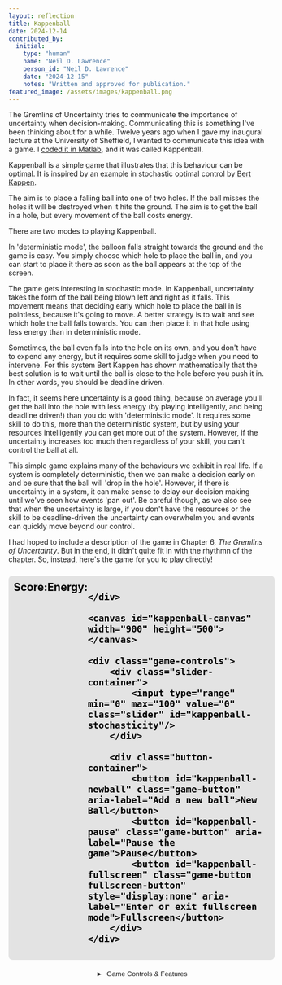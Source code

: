 ```yaml
---
layout: reflection
title: Kappenball
date: 2024-12-14
contributed_by:
  initial:
    type: "human"
    name: "Neil D. Lawrence"
    person_id: "Neil D. Lawrence"
    date: "2024-12-15"
    notes: "Written and approved for publication."
featured_image: /assets/images/kappenball.png
---
```


<!-- style for kappenball canvas-->
<style>
:root {
    /* Ground: Using a darker variant of your secondary cyan color for better contrast */
    --kappenball-ground: rgba(76, 201, 240, 0.8);  /* Based on secondary: #4cc9f0 */
    
    /* Pin: Using your accent magenta */
    --kappenball-pin: rgba(247, 37, 133, 0.8);     /* Based on accent: #f72585 */
    
    /* Ball: Using a variant of your footer text color */
    --kappenball-ball: rgba(224, 224, 224, 0.8);   /* Based on footer.text: #e0e0e0 */
    
    /* Membrane: Using the same color as ground for consistency */
    --kappenball-membrane: rgba(76, 201, 240, 0.8); /* Matches ground color */
    
    /* Hot: Using your accent magenta */
    --kappenball-hot: rgba(247, 37, 133, 0.8);     /* Based on accent: #f72585 */
    
    /* Cold: Using your secondary cyan */
    --kappenball-cold: rgba(76, 201, 240, 0.8);    /* Based on secondary: #4cc9f0 */
}
.game-container {
    width: 100%;
    max-width: 900px;
    margin: 0 auto;
    padding: 10px;
    display: flex;
    flex-direction: column;
    align-items: center;
}

.game-container.fullscreen {
    max-width: none;
    height: 100vh;
    display: flex;
    flex-direction: column;
    padding: 20px;
    position: relative;
    justify-content: flex-start;
    background: rgba(0, 0, 0, 0.8); /* Dark background in fullscreen */
}

#kappenball-canvas {
    width: 100%;
    height: auto;
    max-width: 900px;
    max-height: 500px;
    display: block;
    margin: 20px auto;
}

.fullscreen #kappenball-canvas {
    flex: 1; /* Allow the canvas to take up available space */
    width: 100%; /* ensure full width */
    height: auto; /* maintain aspect ratio */
    margin: 0; /* No margin in fullscreen */
}

.game-controls {
    width: 100%;
    display: flex;
    flex-direction: column;
    gap: 10px;
    margin: 10px 0;
    max-width: 900px;
    position: relative;
    z-index: 1000;
    background: rgba(255, 255, 255, 0.9);
    padding: 10px;
    border-radius: 8px;
}

.fullscreen .game-controls {
    width: 100%;
    max-width: 900px;
    margin: 0 auto; /* Centre the control sin fullscreen */
    position: relative; /* Remove floating behaviour */
    bottom: 0; /* Ensure controls remain at bottom of screen */
    background: rgba(255, 255, 255, 0.95); /* More opaque in fullscreen */
    box-shadow: none;
}

.score-display {
    display: flex;
    justify-content: space-between;
    width: 100%;
    margin-bottom: 10px;
    max-width: 900px;
    font-size: 1.5em;
    font-weight: bold;
    padding: 10px;
    background: rgba(0,0,0,0.1);
    border-radius: 8px;
    color: #000000;
}

.fullscreen .score-display {
    background: rgba(255, 255, 255, 0.95); /* More visible background */
    color: #000000; /* Keep dark text for better contrast */
    box-shadow: 0 0 10px rgba(0, 0, 0, 0.3);
}

.slider-container {
    width: 100%;
}

#kappenball-stochasticity {
    width: 100%;
}

.button-container {
    display: flex;
    gap: 10px;
    flex-wrap: wrap;
    justify-content: center;
}

.game-button {
    padding: 10px 20px;
    background-color: #2563eb;
    color: white;
    border: none;
    border-radius: 6px;
    cursor: pointer;
    transition: background-color 0.3s;
}

.fullscreen .game-button {
    background-color: #3b82f6; /* Brighter blue in fullscreen */
    box-shadow: 0 2px 4px rgba(0, 0, 0, 0.2);
}

.game-button:hover {
    background-color: #1d4ed8;
}

.instructions-toggle {
    width: 100%;
    text-align: left;
    padding: 10px;
    background: none;
    border: none;
    color: inherit;
    cursor: pointer;
    display: flex;
    align-items: center;
    gap: 8px;
}

.instructions-toggle::before {
    content: "►";
    display: inline-block;
    transition: transform 0.3s;
}

.instructions-toggle.active::before {
    transform: rotate(90deg);
}

.instructions-content {
    display: none;
    padding: 15px;
    border-left: 2px solid #2563eb;
    margin-left: 20px;
}

.instructions-content.active {
    display: block;
}

/* Media Queries */
@media (max-width: 768px) {
    .game-container {
        padding: 5px;
    }
    
    #kappenball-canvas {
        touch-action: none;
    }
}

@media (min-width: 768px) {
    .fullscreen-button {
        display: block;
    }
}
</style>

The Gremlins of Uncertainty tries to communicate the importance of uncertainty when decision-making. Communicating this is something I've been thinking about for a while. Twelve years ago when I gave my inaugural lecture at the University of Sheffield, I wanted to communicate this idea with a game. I [coded it in Matlab](https://github.com/lawrennd/kappenball), and it was called Kappenball.

Kappenball is a simple game that illustrates that this behaviour can be optimal. It is inspired by an example in stochastic optimal control by [Bert Kappen](https://www.snn.ru.nl/~bertk/). 

The aim is to place a falling ball into one of two holes. If the ball misses the holes it will be destroyed when it hits the ground. The aim is to get the ball in a hole, but every movement of the ball costs energy.

There are two modes to playing Kappenball. 

In 'deterministic mode', the balloon falls straight towards the ground and the game is easy. You simply choose which hole to place the ball in, and you can start to place it there as soon as the ball appears at the top of the screen. 

The game gets interesting in stochastic mode. In Kappenball, uncertainty takes the form of the ball being blown left and right as it falls. This movement means that deciding early which hole to place the ball in is pointless, because it's going to move. A better strategy is to wait and see which hole the ball falls towards. You can then place it in that hole using less energy than in deterministic mode. 

Sometimes, the ball even falls into the hole on its own, and you don't have to expend any energy, but it requires some skill to judge when you need to intervene. For this system Bert Kappen has shown mathematically that the best solution is to wait until the ball is close to the hole before you push it in. In other words, you should be deadline driven.

In fact, it seems here uncertainty is a good thing, because on average you'll get the ball into the hole with less energy (by playing intelligently, and being deadline driven!) than you do with 'deterministic mode'. It requires some skill to do this, more than the deterministic system, but by using your resources intelligently you can get more out of the system. However, if the uncertainty increases too much then regardless of your skill, you can't control the ball at all.

This simple game explains many of the behaviours we exhibit in real life. If a system is completely deterministic, then we can make a decision early on and be sure that the ball will 'drop in the hole'. However, if there is uncertainty in a system, it can make sense to delay our decision making until we've seen how events 'pan out'. Be careful though, as we also see that when the uncertainty is large, if you don't have the resources or the skill to be deadline-driven the uncertainty can overwhelm you and events can quickly move beyond our control.

I had hoped to include a description of the game in Chapter 6, *The Gremlins of Uncertainty*. But in the end, it didn't quite fit in with the rhythmn of the chapter. So, instead, here's the game for you to play directly!
<output id="kappenball-count"></output>
<div class="game-container">
    <div class="score-display">
        <span>Score: <output id="kappenball-score"></output></span>
        <span>Energy: <output id="kappenball-energy"></output></span>
        
    </div>
    
    <canvas id="kappenball-canvas" width="900" height="500"></canvas>

    <div class="game-controls">
        <div class="slider-container">
            <input type="range" min="0" max="100" value="0" class="slider" id="kappenball-stochasticity"/>
        </div>
        
        <div class="button-container">
            <button id="kappenball-newball" class="game-button" aria-label="Add a new ball">New Ball</button>
            <button id="kappenball-pause" class="game-button" aria-label="Pause the game">Pause</button>
            <button id="kappenball-fullscreen" class="game-button fullscreen-button" style="display:none" aria-label="Enter or exit fullscreen mode">Fullscreen</button>
        </div>
    </div>
    
</div>
<div class="instructions-container">
    <button class="instructions-toggle">Game Controls & Features</button>
    <div class="instructions-content">
        <h3>Tap Controls</h3>
        <ul>
            <li>Tap left side: Push ball right</li>
            <li>Tap right side: Push ball left</li>
        </ul>

        <h3>Game Instructions</h3>

        <p>Try the game first with low stochasticity. Then you can simply place the ball over a hole and let it drop through. This leads to the idea of "don't put off until tomorrow what you can do today". But try it with the stochasticity slider placed up, now you are best off delaying and seeing which hole the ball falls towards. This provides a mathematical justification for procrastination.</p>
        
        <h3>Advanced Controls</h3>
        <ul>
            <li><strong>Movement:</strong> Arrow Keys or WASD</li>
            <li><strong>Pause/Unpause:</strong> P or Spacebar</li>
            <li><strong>Reset Game:</strong> R</li>
            <li><strong>Random Ball:</strong> C</li>
            <li><strong>Random Atomic Eye:</strong>Shift C</li>
        </ul>

    </div>
</div>

<!-- External JavaScript Files -->
<script src="/assets/js/ballworld.js"></script>
<script src="/assets/js/kappenball.js"></script>

<!-- Inline JavaScript -->
<script>
// Fullscreen functionality and instructions toggle
document.addEventListener('DOMContentLoaded', function() {
    const fullscreenButton = document.getElementById('kappenball-fullscreen');
    const gameContainer = document.querySelector('.game-container');
    const instructionsToggle = document.querySelector('.instructions-toggle');
    const instructionsContent = document.querySelector('.instructions-content');
    
    // Instructions toggle functionality
    instructionsToggle.addEventListener('click', function() {
        instructionsContent.classList.toggle('active');
        instructionsToggle.classList.toggle('active');
    });

    // Fullscreen logic
    // Only show fullscreen button if the API is supported
    if (document.fullscreenEnabled || 
        document.webkitFullscreenEnabled || 
        document.mozFullScreenEnabled ||
        document.msFullscreenEnabled) {
        
        fullscreenButton.style.display = 'block';
        
        fullscreenButton.addEventListener('click', function() {
            if (!document.fullscreenElement) {
                if (gameContainer.requestFullscreen) {
                    gameContainer.requestFullscreen();
                } else if (gameContainer.webkitRequestFullscreen) {
                    gameContainer.webkitRequestFullscreen();
                } else if (gameContainer.mozRequestFullScreen) {
                    gameContainer.mozRequestFullScreen();
                } else if (gameContainer.msRequestFullscreen) {
                    gameContainer.msRequestFullscreen();
                }
                gameContainer.classList.add('fullscreen');
            } else {
                if (document.exitFullscreen) {
                    document.exitFullscreen();
                } else if (document.webkitExitFullscreen) {
                    document.webkitExitFullscreen();
                } else if (document.mozCancelFullScreen) {
                    document.mozCancelFullScreen();
                } else if (document.msExitFullscreen) {
                    document.msExitFullscreen();
                }
                gameContainer.classList.remove('fullscreen');
            }
        });

        // Handle fullscreen change events
        document.addEventListener('fullscreenchange', handleFullscreenChange);
        document.addEventListener('webkitfullscreenchange', handleFullscreenChange);
        document.addEventListener('mozfullscreenchange', handleFullscreenChange);
        document.addEventListener('MSFullscreenChange', handleFullscreenChange);

        function handleFullscreenChange() {
            if (!document.fullscreenElement && 
                !document.webkitFullscreenElement && 
                !document.mozFullScreenElement && 
                !document.msFullscreenElement) {
                gameContainer.classList.remove('fullscreen');
            }
        }
    }
});
    
// Adjust canvas size based on device and fullscreen state
function resizeCanvas() {
    const canvas = document.getElementById('kappenball-canvas');
    const container = canvas.parentElement;
    const containerWidth = container.clientWidth;
        
    if (container.classList.contains('fullscreen')) {
        const containerHeight = container.clientHeight;
        const availableHeight = containerHeight - 150; // Account for controls
        const aspectRatio = 900/500;
            
        // Calculate dimensions that maintain aspect ratio and fit the container
        let width = containerWidth;
        let height = width / aspectRatio;
            
        if (height > availableHeight) {
            height = availableHeight;
            width = height * aspectRatio;
        }
            
        canvas.style.width = width + 'px';
        canvas.style.height = height + 'px';
    } else {
        // Normal mode
        const aspectRatio = 900/500;
        const height = containerWidth / aspectRatio;
            
        canvas.style.width = containerWidth + 'px';
        canvas.style.height = height + 'px';
    }
}

// Debounce sizing for better performance
let resizeTimeout;
window.addEventListener('resize', () => {
  clearTimeout(resizeTimeout);
  resizeTimeout = setTimeout(resizeCanvas, 100);
});

// Initial canvas resize 
document.addEventListener('DOMContentLoaded', resizeCanvas);
</script>
